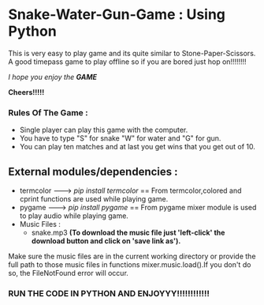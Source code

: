 # Snake-Water-Gun-Game : Using Python
This is very easy to play game and its quite similar to Stone-Paper-Scissors.
A good timepass game to play offline so if you are bored just hop on!!!!!!!!

*I hope you enjoy the* ***GAME***

**Cheers!!!!!**

### Rules Of The Game : 

* Single player can play this game with the computer.
* You have to type "S" for snake "W" for water and "G" for gun.
* You can play ten matches and at last you get wins that you get out of 10.

## External modules/dependencies :

* termcolor ---> *pip install termcolor* == From termcolor,colored and cprint functions are used while playing game.
* pygame ---> *pip install pygame* == From pygame mixer module is used to play audio while playing game.
* Music Files : 
     * snake.mp3 **(To download the music file just 'left-click' the download button and click on 'save link as').**

Make sure the music files are in the current working directory or provide the full path to those music files in functions mixer.music.load().If you don't do so, the FileNotFound error will occur.





### RUN THE CODE IN PYTHON AND ENJOYYY!!!!!!!!!!!!




